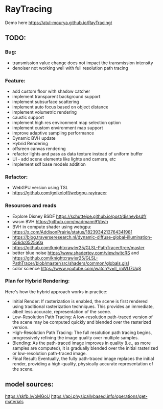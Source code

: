 # RayTracing

Demo here https://atul-mourya.github.io/RayTracing/


## TODO:

### Bug:
- transmission value change does not impact the transmission intensity
- denoiser not working well with full resolution path tracing


### Feature:

- add custom floor with shadow catcher
- implement transparent background support
- implement subsurface scattering
- implement auto focus based on object distance
- implement volumetric rendering
- caustic support
- implement high res environment map selection option
- implement custom environment map support
- improve adaptive sampling performance
- Dynamic BVH update
- Hybrid Rendering
- offsreen canvas rendering
- refactor lights and pass as data texture instead of uniform buffer
- UI - add scene elements like lights and camera, etc
- implement sdf base models addition

### Refactor:
- WebGPU version using TSL 
- https://github.com/gnikoloff/webgpu-raytracer

### Resources and reads
- Explore Disney BSDF  https://schuttejoe.github.io/post/disneybsdf/
- wasm BVH https://github.com/madmann91/bvh
- BVH in compute shader using webgpu: https://x.com/AddisonPrairie/status/1823934213764341981
- https://blog.traverseresearch.nl/dynamic-diffuse-global-illumination-b56dc0525a0a
- https://github.com/knightcrawler25/GLSL-PathTracer/tree/master
- better blue noise https://www.shadertoy.com/view/wltcRS and https://github.com/knightcrawler25/GLSL-PathTracer/blob/master/src/shaders/common/globals.glsl
- color science https://www.youtube.com/watch?v=II_rnWU7Uq8

### Plan for Hybrid Rendering:
Here's how the hybrid approach works in practice:

- Initial Render: If rasterization is enabled, the scene is first rendered using traditional rasterization techniques. This provides an immediate, albeit less accurate, representation of the scene.
- Low-Resolution Path Tracing: A low-resolution path-traced version of the scene may be computed quickly and blended over the rasterized version.
- High-Resolution Path Tracing: The full resolution path tracing begins, progressively refining the image quality over multiple samples.
- Blending: As the path-traced image improves in quality (i.e., as more samples are computed), it is gradually blended over the initial rasterized or low-resolution path-traced image.
- Final Result: Eventually, the fully path-traced image replaces the initial render, providing a high-quality, physically accurate representation of the scene.




## model sources:
https://skfb.ly/oMGoU
https://api.physicallybased.info/operations/get-materials